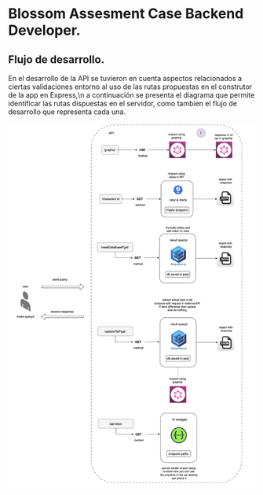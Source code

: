 # Blossom Assesment Case Backend Developer.

## Flujo de desarrollo.

En el desarrollo de la API se tuvieron en cuenta aspectos relacionados a ciertas validaciones entorno al uso de las rutas propuestas en el construtor de la app en Express,\n
a continuación se presenta el diagrama que permite identificar las rutas dispuestas en el servidor, como tambien el flujo de desarrollo que representa cada una.

![Texto alternativo](imgBlossomAssesment/DevFlowWithRoutes.png)



